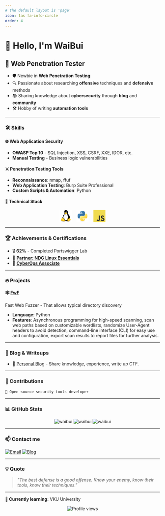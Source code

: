 ```yaml
---
# the default layout is 'page'
icon: fas fa-info-circle
order: 4
---
```


# 👋 Hello, I'm **WaiBui**

## 🔐 Web Penetration Tester
- 🛡️ Newbie in **Web Penetration Testing**
- 🔍 Passionate about researching **offensive** techniques and **defensive** methods
- 📚 Sharing knowledge about **cybersecurity** through **blog** and **community**
- 🛠️ Hobby of writing **automation tools**

---

### 🛠️ Skills

#### 🌐 Web Application Security
- **OWASP Top 10** - SQL Injection, XSS, CSRF, XXE, IDOR, etc.
- **Manual Testing** - Business logic vulnerabilities

#### ⚔️ Penetration Testing Tools
- **Reconnaissance**: nmap, ffuf
- **Web Application Testing**: Burp Suite Professional
- **Custom Scripts & Automation**: Python

#### 🔧 Technical Stack
<div align="center" style="display: flex; justify-content: center; gap: 15px; flex-wrap: wrap;">
  <a href="https://www.linux.org/" target="_blank" rel="noreferrer"> 
    <img src="https://raw.githubusercontent.com/devicons/devicon/master/icons/linux/linux-original.svg" alt="linux" width="40" height="40"/> 
  </a>
  <a href="https://www.python.org" target="_blank" rel="noreferrer"> 
    <img src="https://raw.githubusercontent.com/devicons/devicon/master/icons/python/python-original.svg" alt="python" width="40" height="40"/> 
  </a>
  <a href="https://developer.mozilla.org/en-US/docs/Web/JavaScript" target="_blank" rel="noreferrer"> 
    <img src="https://raw.githubusercontent.com/devicons/devicon/master/icons/javascript/javascript-original.svg" alt="javascript" width="40" height="40"/> 
  </a>
</div>

---

### 🏆 Achievements & Certifications
- 🎖️ **62%** - Completed Portswigger Lab
- 📜 [**Partner: NDG Linux Essentials**](https://drive.google.com/file/d/1eFNS036rPG28IKogof1mNDJP0zXhcZe9/viewpopo)
- 📜 [**CyberOps Associate**](https://drive.google.com/file/d/1U12hd01IuAuZlVtGRRHbeM5xJ8Eff4uv/view)

---

### 🔥 Projects

#### 🕸️ [FwF](https://github.com/waibui/fwf)
Fast Web Fuzzer - That allows typical directory discovery
- **Language**: Python
- **Features**: Asynchronous programming for high-speed scanning, scan web paths based on customizable wordlists, randomize User-Agent headers to avoid detection, command-line interface (CLI) for easy use and configuration, export scan results to report files for further analysis.

---

### 📝 Blog & Writeups
- 📄 [Personal Blog](https://waibui.github.io) - Share knowledge, experience, write up CTF.

---

### 🌟 Contributions
```text
🔹 Open source security tools developer
```

---

### 📊 GitHub Stats
<div align="center">
  <img height="180em" src="https://github-readme-stats.vercel.app/api?username=waibui&show_icons=true&locale=en&theme=dark" alt="waibui" />
  <img height="180em" src="https://github-readme-stats.vercel.app/api/top-langs/?username=waibui&layout=compact&langs_count=7&theme=dark" alt="waibui"/>
  <img height="180em" src="https://github-readme-streak-stats.herokuapp.com/?user=waibui&theme=dark" alt="waibui" />
</div>

---

### 📫 Contact me
[![Email](https://img.shields.io/badge/-Email-D14836?style=flat-square&logo=gmail&logoColor=white)](mailto:buivanyk4@gmail.com)
[![Blog](https://img.shields.io/badge/-Blog-FF5722?style=flat-square&logo=blogger&logoColor=white)](https://waibui.github.io)

---

### 💡 Quote
> *"The best defense is a good offense. Know your enemy, know their tools, know their techniques."*

---

**🎯 Currently learning:** VKU University
<div align="center">
  <img src="https://komarev.com/ghpvc/?username=waibui&color=red&style=flat-square&label=Profile+Views" alt="Profile views" />
</div>


